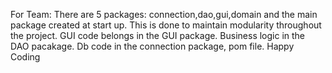 For Team:
There are 5 packages: connection,dao,gui,domain and the main package created at start up. 
This is done to maintain modularity throughout the project. 
GUI code belongs in the GUI package.
Business logic in the DAO pacakage.
Db code in the connection package, pom file.
Happy Coding
